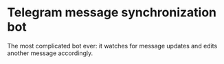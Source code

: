 # Telegram message synchronization bot

The most complicated bot ever: it watches for message updates and edits another message accordingly.

